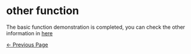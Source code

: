 # other function



The basic function demonstration is completed, you can check the other information in [here](https://download-elephantrobotics.oss-cn-shenzhen.aliyuncs.com/software/mystudio/README/320/320-pi-myStudio%E4%BD%BF%E7%94%A8%E8%AF%B4%E6%98%8E-en%20.pdf)


 [← Previous Page](./3-flash_firmwares.md)